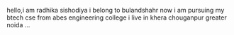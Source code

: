 hello,i am radhika sishodiya
i belong to bulandshahr
now i am pursuing my btech cse from abes engineering college
i live in khera chouganpur greater noida 
...

<!---
radhika4229/radhika4229 is a ✨ special ✨ repository because its `README.md` (this file) appears on your GitHub profile.
You can click the Preview link to take a look at your changes.
--->
